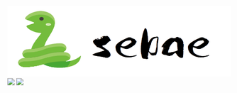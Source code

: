 <div align=center>    
<a href="#"><img src="https://raw.githubusercontent.com/xxrBear/image/master/202301151046793.png"  width="660" height="160"></a>
</div>
<a href="#"><img src="https://img.shields.io/badge/python-%3E%3D3.6-blue" ></a>
<a href="#"><img src="https://img.shields.io/badge/Django-%3E%3D3.2-green" ></a>

